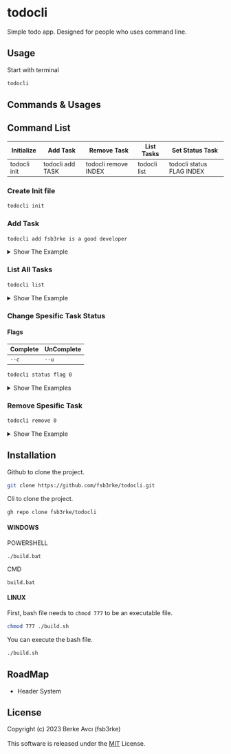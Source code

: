 # todocli
Simple todo app. Designed for people who uses command line. 

## Usage
Start with terminal
```sh
todocli
```

## Commands & Usages

## Command List
| Initialize | Add Task | Remove Task | List Tasks | Set Status Task |
| ---------- | -------- | ----------- | ---------- | --------------- |
| todocli init | todocli add TASK | todocli remove INDEX | todocli list | todocli status FLAG INDEX |

### Create Init file
```sh
todocli init
```

### Add Task
```sh
todocli add fsb3rke is a good developer
```
<details>
<summary>Show The Example</summary>
<p align="center">
  <img src="https://github.com/fsb3rke/todocli/blob/master/images/addTask.png?raw=true" width="580" title="addTask example">
</p>
</details>

### List All Tasks
```sh
todocli list
```
<details>
<summary>Show The Example</summary>
<p align="center">
  <img src="https://github.com/fsb3rke/todocli/blob/master/images/listTasks.png?raw=true" width="580" title="listTasks example">
</p>
</details>

### Change Spesific Task Status
#### Flags
| Complete | UnComplete |
| -------- | ---------- |
| `--c` | `--u` |
```sh
todocli status flag 0
```
<details>
<summary>Show The Examples</summary>
--c
<p align="center">
  <img src="https://github.com/fsb3rke/todocli/blob/master/images/statusCompleted.png?raw=true" width="580" title="addTask example">
</p>
--u
<p align="center">
  <img src="https://github.com/fsb3rke/todocli/blob/master/images/statusUnCompleted.png?raw=true" width="580" title="addTask example">
</p>
</details>

### Remove Spesific Task
```sh
todocli remove 0
```
<details>
<summary>Show The Example</summary>
<p align="center">
  <img src="https://github.com/fsb3rke/todocli/blob/master/images/removeTask.png?raw=true" width="580" title="addTask example">
</p>
</details>



 ## Installation
Github to clone the project.
```sh
git clone https://github.com/fsb3rke/todocli.git
```
Cli to clone the project.
```sh
gh repo clone fsb3rke/todocli
```

#### WINDOWS
POWERSHELL
```
./build.bat
```
CMD
```
build.bat
```

#### LINUX
First, bash file needs to ``chmod 777`` to be an executable file.
```sh
chmod 777 ./build.sh
```
You can execute the bash file.
```sh
./build.sh
```

## RoadMap
- Header System

## License
Copyright (c) 2023 Berke Avcı (fsb3rke) \
\
This software is released under the [MIT](https://choosealicense.com/licenses/mit/) License.
